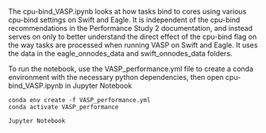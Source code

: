 The cpu-bind_VASP.ipynb looks at how tasks bind to cores using various cpu-bind settings on Swift and Eagle. It is independent of the cpu-bind recommendations in the Performance Study 2 documentation, and instead serves on only to better understand the direct effect of the cpu-bind flag on the way tasks are processed when running VASP on Swift and Eagle. It uses the data in the eagle_onnodes_data and swift_onnodes_data folders. 

To run the notebook, use the VASP_performance.yml file to create a conda environment with the necessary python dependencies, then open cpu-bind_VASP.ipynb in Jupyter Notebook

```
conda env create -f VASP_performance.yml
conda activate VASP_performance

Jupyter Notebook
```
